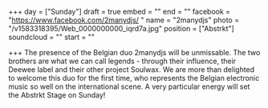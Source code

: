 +++
day = ["Sunday"]
draft = true
embed = ""
end = ""
facebook = "https://www.facebook.com/2manydjs/ "
name = "2manydjs"
photo = "/v1583318395/Web_0000000000_iqrd7a.jpg"
position = ["Abstrkt"]
soundcloud = ""
start = ""

+++
The presence of the Belgian duo 2manydjs will be unmissable. The two brothers are what we can call legends - through their influence, their Deewee label and their other project Soulwax. We are more than delighted to welcome this duo for the first time, who represents the Belgian electronic music so well on the international scene. A very particular energy will set the Abstrkt Stage on Sunday!